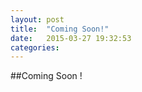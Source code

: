 ```yaml
---
layout: post
title:  "Coming Soon!"
date:   2015-03-27 19:32:53
categories: 
---
```


##Coming Soon ! 
